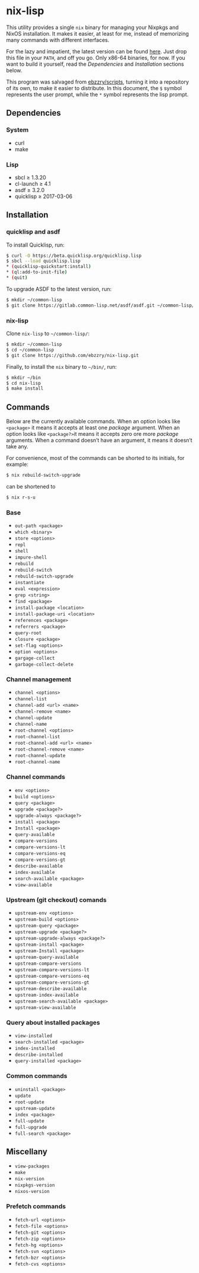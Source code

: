 nix-lisp
========

This utility provides a single `nix` binary for managing your Nixpkgs and NixOS installation. It
makes it easier, at least for me, instead of memorizing many commands with different interfaces.

For the lazy and impatient, the latest version can be
found [here](https://github.com/ebzzry/nix-lisp/releases/download/v0.0.1/nix). Just drop this file
in your `PATH`, and off you go. Only x86-64 binaries, for now. If you want to build it yourself,
read the *Dependencies* and *Installation* sections below.

This program was salvaged from [ebzzry/scripts](https://github.com/ebzzry/scripts), turning it into
a repository of its own, to make it easier to distribute. In this document, the `$` symbol
represents the user prompt, while the `*` symbol represents the lisp prompt.


Dependencies
------------

### System

- curl
- make

### Lisp

- sbcl ≥ 1.3.20
- cl-launch ≥ 4.1
- asdf ≥ 3.2.0
- quicklisp ≥ 2017-03-06


Installation
------------

### quicklisp and asdf

To install Quicklisp, run:

```bash
$ curl -O https://beta.quicklisp.org/quicklisp.lisp
$ sbcl --load quicklisp.lisp
* (quicklisp-quickstart:install)
* (ql:add-to-init-file)
* (quit)
```

To upgrade ASDF to the latest version, run:

```bash
$ mkdir ~/common-lisp
$ git clone https://gitlab.common-lisp.net/asdf/asdf.git ~/common-lisp/asdf
```


### nix-lisp

Clone `nix-lisp` to `~/common-lisp/`:

```bash
$ mkdir ~/common-lisp
$ cd ~/common-lisp
$ git clone https://github.com/ebzzry/nix-lisp.git
```

Finally, to install the `nix` binary to `~/bin/`, run:

```bash
$ mkdir ~/bin
$ cd nix-lisp
$ make install
```


Commands
--------

Below are the currently available commands. When an option looks like `<package>` it means it
accepts at least one *package* argument. When an option looks like `<package?>`it means it accepts
zero ore more *package* arguments. When a command doesn’t have an argument, it means it doesn’t take
any.

For convenience, most of the commands can be shorted to its initials, for example:

```bash
$ nix rebuild-switch-upgrade
```

can be shortened to

```bash
$ nix r-s-u
```

### Base

- `out-path <package>`
- `which <binary>`
- `store <options>`
- `repl`
- `shell`
- `impure-shell`
- `rebuild`
- `rebuild-switch`
- `rebuild-switch-upgrade`
- `instantiate`
- `eval <expression>`
- `grep <string>`
- `find <package>`
- `install-package <location>`
- `install-package-uri <location>`
- `references <package>`
- `referrers <package>`
- `query-root`
- `closure <package>`
- `set-flag <options>`
- `option <options>`
- `gargage-collect`
- `garbage-collect-delete`


### Channel management

- `channel <options>`
- `channel-list`
- `channel-add <url> <name>`
- `channel-remove <name>`
- `channel-update`
- `channel-name`
- `root-channel <options>`
- `root-channel-list`
- `root-channel-add <url> <name>`
- `root-channel-remove <name>`
- `root-channel-update`
- `root-channel-name`


### Channel commands

- `env <options>`
- `build <options>`
- `query <package>`
- `upgrade <package?>`
- `upgrade-always <package?>`
- `install <package>`
- `Install <package>`
- `query-available`
- `compare-versions`
- `compare-versions-lt`
- `compare-versions-eq`
- `compare-versions-gt`
- `describe-available`
- `index-available`
- `search-available <package>`
- `view-available`

### Upstream (git checkout) comands

- `upstream-env <options>`
- `upstream-build <options>`
- `upstream-query <package>`
- `upstream-upgrade <package?>`
- `upstream-upgrade-always <package?>`
- `upstream-install <package>`
- `upstream-Install <package>`
- `upstream-query-available`
- `upstream-compare-versions`
- `upstream-compare-versions-lt`
- `upstream-compare-versions-eq`
- `upstream-compare-versions-gt`
- `upstream-describe-available`
- `upstream-index-available`
- `upstream-search-available <package>`
- `upstream-view-available`


### Query about installed packages

- `view-installed`
- `search-installed <package>`
- `index-installed`
- `describe-installed`
- `query-installed <package>`


### Common commands

- `uninstall <package>`
- `update`
- `root-update`
- `upstream-update`
- `index <package>`
- `full-update`
- `full-upgrade`
- `full-search <package>`


## Miscellany

- `view-packages`
- `make`
- `nix-version`
- `nixpkgs-version`
- `nixos-version`


### Prefetch commands

- `fetch-url <options>`
- `fetch-file <options>`
- `fetch-git <options>`
- `fetch-zip <options>`
- `fetch-hg <options>`
- `fetch-svn <options>`
- `fetch-bzr <options>`
- `fetch-cvs <options>`
